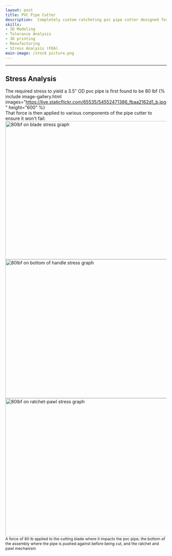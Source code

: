 ```yaml
---
layout: post
title: PVC Pipe Cutter
description:  Completely custom ratcheting pvc pipe cutter designed for larger pipe diameters of 3.5 inches and below.
skills: 
- 3D Modeling
- Tolerance Analysis
- 3D printing
- Manufacturing
- Stress Analysis (FEA)
main-image: /stock picture.png
---
```


---
## Stress Analysis
The required stress to yield a 3.5" OD pvc pipe is first found to be 80 lbf
{% include image-gallery.html images="https://live.staticflickr.com/65535/54552471386_fbaa2162d1_b.jpg" height="600" %}
<br>
That force is then applied to various components of the pipe cutter to ensure it won't fail:
<a data-flickr-embed="true" href="https://www.flickr.com/photos/202895974@N04/54552471366/in/dateposted-public/" title="80lbf on blade stress graph"><img src="https://live.staticflickr.com/65535/54552471366_b993385fbc_w.jpg" width="800" height="430" alt="80lbf on blade stress graph"/></a>
<br> 
<a data-flickr-embed="true" href="https://www.flickr.com/photos/202895974@N04/54552652604/in/dateposted-public/" title="80lbf on bottom of handle stress graph"><img src="https://live.staticflickr.com/65535/54552652604_4ca263b078_w.jpg" width="800" height="432" alt="80lbf on bottom of handle stress graph"/></a>
<br>
<a data-flickr-embed="true" href="https://www.flickr.com/photos/202895974@N04/54552810935/in/dateposted-public/" title="80lbf on ratchet-pawl stress graph"><img src="https://live.staticflickr.com/65535/54552810935_b669234e1f_w.jpg" width="800" height="430" alt="80lbf on ratchet-pawl stress graph"/></a>
<br>
<span style="font-size: 12px">A force of 80 lb applied to the cutting blade where it impacts the pvc pipe, the bottom of the assembly where the pipe is pushed against before being cut, and the ratchet and pawl mechanism</span>  


